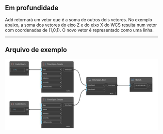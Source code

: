 ## Em profundidade
Add retornará um vetor que é a soma de outros dois vetores. No exemplo abaixo, a soma dos vetores do eixo Z e do eixo X do WCS resulta num vetor com coordenadas de (1,0,1). O novo vetor é representado como uma linha.
___
## Arquivo de exemplo

![Add](./DSCore.TimeSpan.Add_img.jpg)

